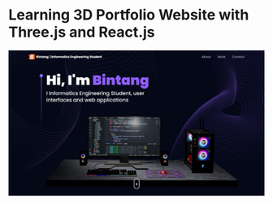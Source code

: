 # Learning 3D Portfolio Website with Three.js and React.js

<img src="public/banner.jpg" alt="Hasil running website" />
